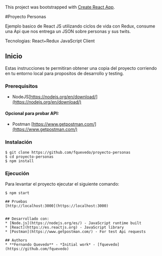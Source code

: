 ﻿This project was bootstrapped with [Create React App](https://github.com/facebook/create-react-app).

#Proyecto Personas 

Ejemplo basico de React JS utilizando ciclos de vida con Redux, consume una Api que nos entrega un JSON sobre personas y sus twits.

Tecnologias: React+Redux JavaScript Client

## Inicio
Estas instrucciones te permitiran obtener una copia del proyecto corriendo en tu entorno local para propositos de desarrollo y testing.

### Prerequisitos
* NodeJS[https://nodejs.org/en/download/](https://nodejs.org/en/download/)

#### Opcional para probar API:
* Postman [https://www.getpostman.com/](https://www.getpostman.com/)

### Instalación
```
$ git clone https://github.com/fquevedo/proyecto-personas
$ cd proyecto-personas
$ npm install
```

### Ejecución
Para levantar el proyecto ejecutar el siguiente comando:
```
$ npm start

## Pruebas
[http://localhost:3000](https://localhost:3000)


## Desarrollado con:
* [Node.js](https://nodejs.org/es/) - JavaScript runtime built 
* [React](https://es.reactjs.org) - JavaScript library
* [Postman](https://www.getpostman.com/) - For test Api requests

## Authors
* **Fernando Quevedo** - *Initial work* - [fquevedo](https://github.com/fquevedo)
